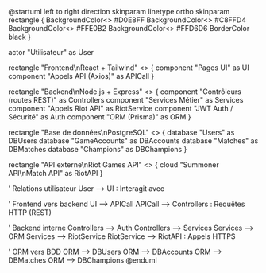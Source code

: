 @startuml
left to right direction
skinparam linetype ortho
skinparam rectangle {
  BackgroundColor<<frontend>> #D0E8FF
  BackgroundColor<<backend>> #C8FFD4
  BackgroundColor<<database>> #FFE0B2
  BackgroundColor<<external>> #FFD6D6
  BorderColor black
}

actor "Utilisateur" as User

rectangle "Frontend\nReact + Tailwind" <<frontend>> {
  component "Pages UI" as UI
  component "Appels API (Axios)" as APICall
}

rectangle "Backend\nNode.js + Express" <<backend>> {
  component "Contrôleurs (routes REST)" as Controllers
  component "Services Métier" as Services
  component "Appels Riot API" as RiotService
  component "JWT Auth / Sécurité" as Auth
  component "ORM (Prisma)" as ORM
}

rectangle "Base de données\nPostgreSQL" <<database>> {
  database "Users" as DBUsers
  database "GameAccounts" as DBAccounts
  database "Matches" as DBMatches
  database "Champions" as DBChampions
}

rectangle "API externe\nRiot Games API" <<external>> {
  cloud "Summoner API\nMatch API" as RiotAPI
}

' Relations utilisateur
User --> UI : Interagit avec

' Frontend vers backend
UI --> APICall
APICall --> Controllers : Requêtes HTTP (REST)

' Backend interne
Controllers --> Auth
Controllers --> Services
Services --> ORM
Services --> RiotService
RiotService --> RiotAPI : Appels HTTPS

' ORM vers BDD
ORM --> DBUsers
ORM --> DBAccounts
ORM --> DBMatches
ORM --> DBChampions
@enduml